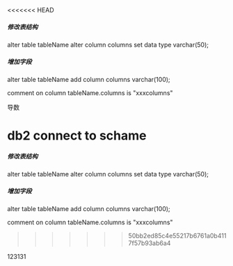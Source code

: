 <<<<<<< HEAD
##### 修改表结构

alter table tableName alter column columns set data type varchar(50);

##### 增加字段

alter table tableName add column columns varchar(100);

comment on column tableName.columns is "xxxcolumns"

导数

db2 connect to schame
=======
##### 修改表结构

alter table tableName alter column columns set data type varchar(50);

##### 增加字段

alter table tableName add column columns varchar(100);

comment on column tableName.columns is "xxxcolumns"
>>>>>>> 50bb2ed85c4e55217b6761a0b4117f57b93ab6a4





123131